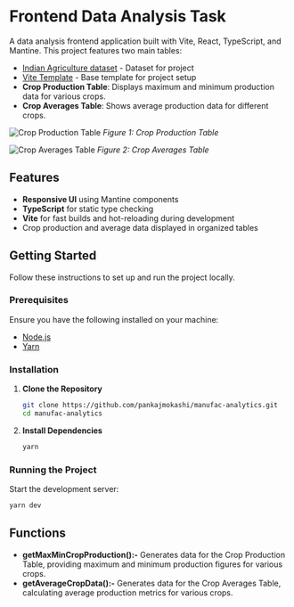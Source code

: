 # Frontend Data Analysis Task 

A data analysis frontend application built with Vite, React, TypeScript, and Mantine. This project features two main tables:

- [Indian Agriculture dataset](https://drive.google.com/file/d/1p1UW__9DvRuscA01kUFTMz_CUMKvTbyM/view) - Dataset for project
- [Vite Template](https://github.com/mantinedev/vite-min-template) - Base template for project setup
- **Crop Production Table**: Displays maximum and minimum production data for various crops.
- **Crop Averages Table**: Shows average production data for different crops.

![Crop Production Table](https://github.com/user-attachments/assets/94513c08-3730-49ea-aec8-336c9066d617)
*Figure 1: Crop Production Table*

![Crop Averages Table](https://github.com/user-attachments/assets/a30d11fb-65ad-4a10-b87a-742f3734e421)
*Figure 2: Crop Averages Table*

## Features
- **Responsive UI** using Mantine components
- **TypeScript** for static type checking
- **Vite** for fast builds and hot-reloading during development
- Crop production and average data displayed in organized tables

## Getting Started

Follow these instructions to set up and run the project locally.

### Prerequisites

Ensure you have the following installed on your machine:

- [Node.js](https://nodejs.org/)
- [Yarn](https://yarnpkg.com/)

### Installation

1. **Clone the Repository**

   ```bash
   git clone https://github.com/pankajmokashi/manufac-analytics.git
   cd manufac-analytics
   ```

2. **Install Dependencies**

   ```bash
   yarn
   ```

### Running the Project

Start the development server:

  ```bash
  yarn dev
  ```

## Functions
- **getMaxMinCropProduction():-** Generates data for the Crop Production Table, providing maximum and minimum production figures for various crops.
- **getAverageCropData():-** Generates data for the Crop Averages Table, calculating average production metrics for various crops.
